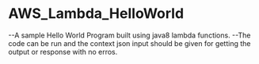 # AWS_Lambda_HelloWorld

--A sample Hello World Program built using java8 lambda functions.
--The code can be run and the context json input should be given for getting the output or response with no erros.
